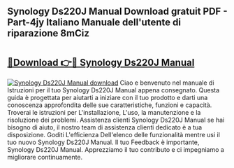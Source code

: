 ## Synology Ds220J Manual Download gratuit PDF - Part-4jy Italiano Manuale dell'utente di riparazione 8mCiz

# <h2><a href="http://dfd5e2.blite.top/?on=Synology+Ds220J+Manual">🔗Download 👉🔴 Synology Ds220J Manual</a></h2>

[![Synology Ds220J Manual download](https://i.imgur.com/lujVjoI.png)](http://dfd5e2.blite.top/?on=Synology+Ds220J+Manual)
Ciao e benvenuto nel manuale di Istruzioni per il tuo Synology Ds220J Manual appena consegnato. Questa guida è progettata per aiutarti a iniziare con il tuo prodotto e darti una conoscenza approfondita delle sue caratteristiche, funzioni e capacità. Troverai le istruzioni per L'installazione, L'uso, la manutenzione e la risoluzione dei problemi. Assistenza clienti Synology Ds220J Manual se hai bisogno di aiuto, il nostro team di assistenza clienti dedicato è a tua disposizione. Goditi L'efficienza Dell'elenco delle funzionalità mentre usi il tuo nuovo Synology Ds220J Manual. Il tuo Feedback è importante, Synology Ds220J Manual. Apprezziamo il tuo contributo e ci impegniamo a migliorare continuamente.
